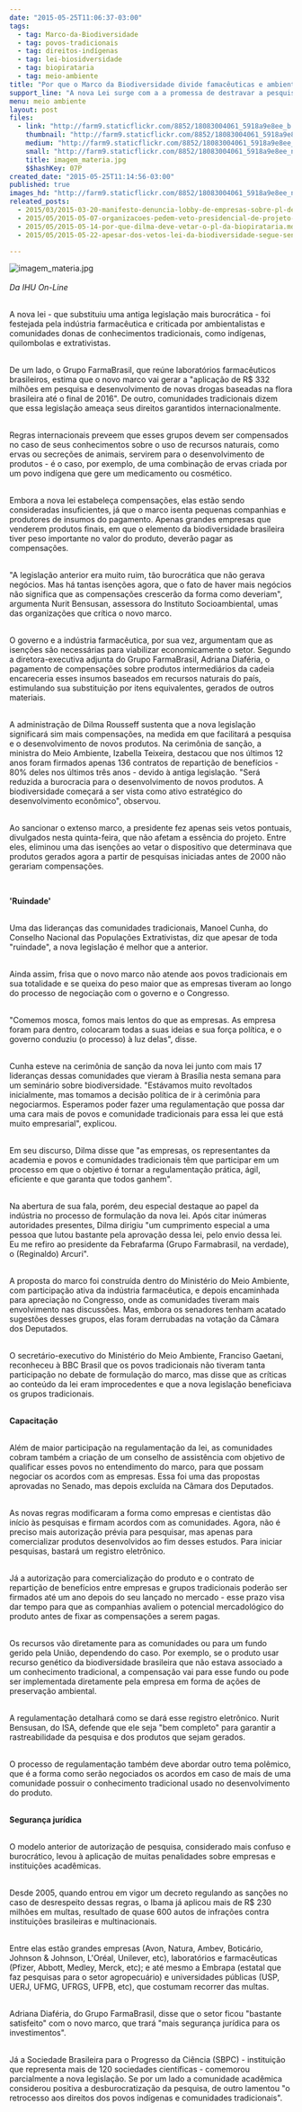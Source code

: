 ```yaml
---
date: "2015-05-25T11:06:37-03:00"
tags:
  - tag: Marco-da-Biodiversidade
  - tag: povos-tradicionais
  - tag: direitos-indígenas
  - tag: lei-biosidversidade
  - tag: biopirataria
  - tag: meio-ambiente
title: "Por que o Marco da Biodiversidade divide famacêuticas e ambientalistas? "
support_line: "A nova Lei surge com a a promessa de destravar a pesquisa científica, mas é questionada por ambientalistas e Movimentos Sociais."
menu: meio ambiente
layout: post
files:
  - link: "http://farm9.staticflickr.com/8852/18083004061_5918a9e8ee_b.jpg"
    thumbnail: "http://farm9.staticflickr.com/8852/18083004061_5918a9e8ee_t.jpg"
    medium: "http://farm9.staticflickr.com/8852/18083004061_5918a9e8ee_z.jpg"
    small: "http://farm9.staticflickr.com/8852/18083004061_5918a9e8ee_n.jpg"
    title: imagem_materia.jpg
    $$hashKey: 07P
created_date: "2015-05-25T11:14:56-03:00"
published: true
images_hd: "http://farm9.staticflickr.com/8852/18083004061_5918a9e8ee_n.jpg"
releated_posts:
  - 2015/03/2015-03-20-manifesto-denuncia-lobby-de-empresas-sobre-pl-de-recursos-geneticos.md
  - 2015/05/2015-05-07-organizacoes-pedem-veto-presidencial-de-projeto-de-lei-da-biopirataria.md
  - 2015/05/2015-05-14-por-que-dilma-deve-vetar-o-pl-da-biopirataria.md
  - 2015/05/2015-05-22-apesar-dos-vetos-lei-da-biodiversidade-segue-sendo-um-retrocesso-afirma-especialista.md

---
```

<p><img alt="imagem_materia.jpg" src="http://farm9.staticflickr.com/8852/18083004061_5918a9e8ee_b.jpg" /><br />
<br />
<em>Da IHU On-Line</em></p>

<p><br />
A nova lei - que substituiu uma antiga legisla&ccedil;&atilde;o mais burocr&aacute;tica - foi festejada pela ind&uacute;stria farmac&ecirc;utica e criticada por ambientalistas e comunidades donas de conhecimentos tradicionais, como ind&iacute;genas, quilombolas e extrativistas.</p>

<p><br />
De um lado, o Grupo FarmaBrasil, que re&uacute;ne laborat&oacute;rios farmac&ecirc;uticos brasileiros, estima que o novo marco vai gerar a &quot;aplica&ccedil;&atilde;o de R$ 332 milh&otilde;es em pesquisa e desenvolvimento de novas drogas baseadas na flora brasileira at&eacute; o final de 2016&quot;. De outro, comunidades tradicionais dizem que essa legisla&ccedil;&atilde;o amea&ccedil;a seus direitos garantidos internacionalmente.</p>

<p><br />
Regras internacionais preveem que esses grupos devem ser compensados no caso de seus conhecimentos sobre o uso de recursos naturais, como ervas ou secre&ccedil;&otilde;es de animais, servirem para o desenvolvimento de produtos - &eacute; o caso, por exemplo, de uma combina&ccedil;&atilde;o de ervas criada por um povo ind&iacute;gena que gere um medicamento ou cosm&eacute;tico.</p>

<p><br />
Embora a nova lei estabele&ccedil;a compensa&ccedil;&otilde;es, elas est&atilde;o sendo consideradas insuficientes, j&aacute; que o marco isenta pequenas companhias e produtores de insumos do pagamento. Apenas grandes empresas que venderem produtos finais, em que o elemento da biodiversidade brasileira tiver peso importante no valor do produto, dever&atilde;o pagar as compensa&ccedil;&otilde;es.</p>

<p><br />
&quot;A legisla&ccedil;&atilde;o anterior era muito ruim, t&atilde;o burocr&aacute;tica que n&atilde;o gerava neg&oacute;cios. Mas h&aacute; tantas isen&ccedil;&otilde;es agora, que o fato de haver mais neg&oacute;cios n&atilde;o significa que as compensa&ccedil;&otilde;es crescer&atilde;o da forma como deveriam&quot;, argumenta Nurit Bensusan, assessora do Instituto Socioambiental, umas das organiza&ccedil;&otilde;es que cr&iacute;tica o novo marco.</p>

<p><br />
O governo e a ind&uacute;stria farmac&ecirc;utica, por sua vez, argumentam que as isen&ccedil;&otilde;es s&atilde;o necess&aacute;rias para viabilizar economicamente o setor. Segundo a diretora-executiva adjunta do Grupo FarmaBrasil, Adriana Diaf&eacute;ria, o pagamento de compensa&ccedil;&otilde;es sobre produtos intermedi&aacute;rios da cadeia encareceria esses insumos baseados em recursos naturais do pa&iacute;s, estimulando sua substitui&ccedil;&atilde;o por itens equivalentes, gerados de outros materiais.</p>

<p><br />
A administra&ccedil;&atilde;o de Dilma Rousseff sustenta que a nova legisla&ccedil;&atilde;o significar&aacute; sim mais compensa&ccedil;&otilde;es, na medida em que facilitar&aacute; a pesquisa e o desenvolvimento de novos produtos. Na cerim&ocirc;nia de san&ccedil;&atilde;o, a ministra do Meio Ambiente, Izabella Teixeira, destacou que nos &uacute;ltimos 12 anos foram firmados apenas 136 contratos de reparti&ccedil;&atilde;o de benef&iacute;cios - 80% deles nos &uacute;ltimos tr&ecirc;s anos - devido &agrave; antiga legisla&ccedil;&atilde;o. &quot;Ser&aacute; reduzida a burocracia para o desenvolvimento de novos produtos. A biodiversidade come&ccedil;ar&aacute; a ser vista como ativo estrat&eacute;gico do desenvolvimento econ&ocirc;mico&quot;, observou.</p>

<p><br />
Ao sancionar o extenso marco, a presidente fez apenas seis vetos pontuais, divulgados nesta quinta-feira, que n&atilde;o afetam a ess&ecirc;ncia do projeto. Entre eles, eliminou uma das isen&ccedil;&otilde;es ao vetar o dispositivo que determinava que produtos gerados agora a partir de pesquisas iniciadas antes de 2000 n&atilde;o gerariam compensa&ccedil;&otilde;es.</p>

<p>&nbsp;</p>

<p><strong>&#39;Ruindade&#39;</strong></p>

<p><br />
Uma das lideran&ccedil;as das comunidades tradicionais, Manoel Cunha, do Conselho Nacional das Popula&ccedil;&otilde;es Extrativistas, diz que apesar de toda &quot;ruindade&quot;, a nova legisla&ccedil;&atilde;o &eacute; melhor que a anterior.</p>

<p><br />
Ainda assim, frisa que o novo marco n&atilde;o atende aos povos tradicionais em sua totalidade e se queixa do peso maior que as empresas tiveram ao longo do processo de negocia&ccedil;&atilde;o com o governo e o Congresso.</p>

<p><br />
&quot;Comemos mosca, fomos mais lentos do que as empresas. As empresa foram para dentro, colocaram todas a suas ideias e sua for&ccedil;a pol&iacute;tica, e o governo conduziu (o processo) &agrave; luz delas&quot;, disse.</p>

<p><br />
Cunha esteve na cerim&ocirc;nia de san&ccedil;&atilde;o da nova lei junto com mais 17 lideran&ccedil;as dessas comunidades que vieram &agrave; Bras&iacute;lia nesta semana para um semin&aacute;rio sobre biodiversidade. &quot;Est&aacute;vamos muito revoltados inicialmente, mas tomamos a decis&atilde;o pol&iacute;tica de ir &agrave; cerim&ocirc;nia para negociarmos. Esperamos poder fazer uma regulamenta&ccedil;&atilde;o que possa dar uma cara mais de povos e comunidade tradicionais para essa lei que est&aacute; muito empresarial&quot;, explicou.</p>

<p><br />
Em seu discurso, Dilma disse que &quot;as empresas, os representantes da academia e povos e comunidades tradicionais t&ecirc;m que participar em um processo em que o objetivo &eacute; tornar a regulamenta&ccedil;&atilde;o pr&aacute;tica, &aacute;gil, eficiente e que garanta que todos ganhem&quot;.</p>

<p><br />
Na abertura de sua fala, por&eacute;m, deu especial destaque ao papel da ind&uacute;stria no processo de formula&ccedil;&atilde;o da nova lei. Ap&oacute;s citar in&uacute;meras autoridades presentes, Dilma dirigiu &quot;um cumprimento especial a uma pessoa que lutou bastante pela aprova&ccedil;&atilde;o dessa lei, pelo envio dessa lei. Eu me refiro ao presidente da Febrafarma (Grupo Farmabrasil, na verdade), o (Reginaldo) Arcuri&quot;.</p>

<p><br />
A proposta do marco foi constru&iacute;da dentro do Minist&eacute;rio do Meio Ambiente, com participa&ccedil;&atilde;o ativa da ind&uacute;stria farmac&ecirc;utica, e depois encaminhada para aprecia&ccedil;&atilde;o no Congresso, onde as comunidades tiveram mais envolvimento nas discuss&otilde;es. Mas, embora os senadores tenham acatado sugest&otilde;es desses grupos, elas foram derrubadas na vota&ccedil;&atilde;o da C&acirc;mara dos Deputados.</p>

<p><br />
O secret&aacute;rio-executivo do Minist&eacute;rio do Meio Ambiente, Franciso Gaetani, reconheceu &agrave; BBC Brasil que os povos tradicionais n&atilde;o tiveram tanta participa&ccedil;&atilde;o no debate de formula&ccedil;&atilde;o do marco, mas disse que as cr&iacute;ticas ao conte&uacute;do da lei eram improcedentes e que a nova legisla&ccedil;&atilde;o beneficiava os grupos tradicionais.</p>

<p><br />
<strong>Capacita&ccedil;&atilde;o</strong></p>

<p><br />
Al&eacute;m de maior participa&ccedil;&atilde;o na regulamenta&ccedil;&atilde;o da lei, as comunidades cobram tamb&eacute;m a cria&ccedil;&atilde;o de um conselho de assist&ecirc;ncia com objetivo de qualificar esses povos no entendimento do marco, para que possam negociar os acordos com as empresas. Essa foi uma das propostas aprovadas no Senado, mas depois exclu&iacute;da na C&acirc;mara dos Deputados.</p>

<p><br />
As novas regras modificaram a forma como empresas e cientistas d&atilde;o in&iacute;cio &agrave;s pesquisas e firmam acordos com as comunidades. Agora, n&atilde;o &eacute; preciso mais autoriza&ccedil;&atilde;o pr&eacute;via para pesquisar, mas apenas para comercializar produtos desenvolvidos ao fim desses estudos. Para iniciar pesquisas, bastar&aacute; um registro eletr&ocirc;nico.</p>

<p><br />
J&aacute; a autoriza&ccedil;&atilde;o para comercializa&ccedil;&atilde;o do produto e o contrato de reparti&ccedil;&atilde;o de benef&iacute;cios entre empresas e grupos tradicionais poder&atilde;o ser firmados at&eacute; um ano depois do seu lan&ccedil;ado no mercado - esse prazo visa dar tempo para que as companhias avaliem o potencial mercadol&oacute;gico do produto antes de fixar as compensa&ccedil;&otilde;es a serem pagas.</p>

<p><br />
Os recursos v&atilde;o diretamente para as comunidades ou para um fundo gerido pela Uni&atilde;o, dependendo do caso. Por exemplo, se o produto usar recurso gen&eacute;tico da biodiversidade brasileira que n&atilde;o estava associado a um conhecimento tradicional, a compensa&ccedil;&atilde;o vai para esse fundo ou pode ser implementada diretamente pela empresa em forma de a&ccedil;&otilde;es de preserva&ccedil;&atilde;o ambiental.</p>

<p><br />
A regulamenta&ccedil;&atilde;o detalhar&aacute; como se dar&aacute; esse registro eletr&ocirc;nico. Nurit Bensusan, do ISA, defende que ele seja &quot;bem completo&quot; para garantir a rastreabilidade da pesquisa e dos produtos que sejam gerados.</p>

<p><br />
O processo de regulamenta&ccedil;&atilde;o tamb&eacute;m deve abordar outro tema pol&ecirc;mico, que &eacute; a forma como ser&atilde;o negociados os acordos em caso de mais de uma comunidade possuir o conhecimento tradicional usado no desenvolvimento do produto.</p>

<p><br />
<strong>Seguran&ccedil;a jur&iacute;dica</strong></p>

<p><br />
O modelo anterior de autoriza&ccedil;&atilde;o de pesquisa, considerado mais confuso e burocr&aacute;tico, levou &agrave; aplica&ccedil;&atilde;o de muitas penalidades sobre empresas e institui&ccedil;&otilde;es acad&ecirc;micas.</p>

<p><br />
Desde 2005, quando entrou em vigor um decreto regulando as san&ccedil;&otilde;es no caso de desrespeito dessas regras, o Ibama j&aacute; aplicou mais de R$ 230 milh&otilde;es em multas, resultado de quase 600 autos de infra&ccedil;&otilde;es contra institui&ccedil;&otilde;es brasileiras e multinacionais.</p>

<p><br />
Entre elas est&atilde;o grandes empresas (Avon, Natura, Ambev, Botic&aacute;rio, Johnson &amp; Johnson, L&#39;Or&eacute;al, Unilever, etc), laborat&oacute;rios e farmac&ecirc;uticas (Pfizer, Abbott, Medley, Merck, etc); e at&eacute; mesmo a Embrapa (estatal que faz pesquisas para o setor agropecu&aacute;rio) e universidades p&uacute;blicas (USP, UERJ, UFMG, UFRGS, UFPB, etc), que costumam recorrer das multas.</p>

<p><br />
Adriana Diaf&eacute;ria, do Grupo FarmaBrasil, disse que o setor ficou &quot;bastante satisfeito&quot; com o novo marco, que trar&aacute; &quot;mais seguran&ccedil;a jur&iacute;dica para os investimentos&quot;.</p>

<p><br />
J&aacute; a Sociedade Brasileira para o Progresso da Ci&ecirc;ncia (SBPC) - institui&ccedil;&atilde;o que representa mais de 120 sociedades cient&iacute;ficas - comemorou parcialmente a nova legisla&ccedil;&atilde;o. Se por um lado a comunidade acad&ecirc;mica considerou positiva a desburocratiza&ccedil;&atilde;o da pesquisa, de outro lamentou &quot;o retrocesso aos direitos dos povos ind&iacute;genas e comunidades tradicionais&quot;.</p>
